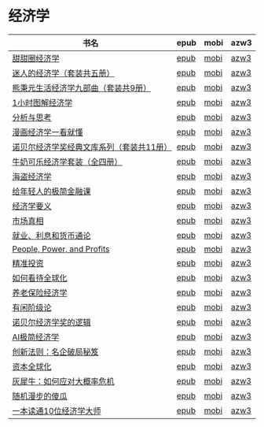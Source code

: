 # 经济学

| 书名 | epub | mobi | azw3 |
| --- | --- | --- | --- |
| [甜甜圈经济学](http://ct.dalanmei.com/f/31084289-771228598-db149b) | [epub](http://ct.dalanmei.com/f/31084289-771228598-db149b) | [mobi](http://ct.dalanmei.com/f/31084289-771240492-77436c) | [azw3](http://ct.dalanmei.com/f/31084289-771232493-3fba29) |
| [迷人的经济学（套装共五册）](http://ct.dalanmei.com/f/31084289-771229529-f20109) | [epub](http://ct.dalanmei.com/f/31084289-771229529-f20109) | [mobi](http://ct.dalanmei.com/f/31084289-771241118-cedc00) | [azw3](http://ct.dalanmei.com/f/31084289-771233205-e69e50) |
| [熊秉元生活经济学九部曲（套装共9册）](http://ct.dalanmei.com/f/31084289-570108965-9777fc) | [epub](http://ct.dalanmei.com/f/31084289-570108965-9777fc) | [mobi](http://ct.dalanmei.com/f/31084289-570259593-1dc36e) | [azw3](http://ct.dalanmei.com/f/31084289-571416675-ebfa15) |
| [1小时图解经济学](http://ct.dalanmei.com/f/31084289-571731847-3db0c0) | [epub](http://ct.dalanmei.com/f/31084289-571731847-3db0c0) | [mobi](http://ct.dalanmei.com/f/31084289-572058789-1d5d56) | [azw3](http://ct.dalanmei.com/f/31084289-572084762-043b3a) |
| [分析与思考](http://ct.dalanmei.com/f/31084289-571727204-ba3a2d) | [epub](http://ct.dalanmei.com/f/31084289-571727204-ba3a2d) | [mobi](http://ct.dalanmei.com/f/31084289-572093100-582a66) | [azw3](http://ct.dalanmei.com/f/31084289-572114184-9d3d63) |
| [漫画经济学一看就懂](http://ct.dalanmei.com/f/31084289-571727045-11e645) | [epub](http://ct.dalanmei.com/f/31084289-571727045-11e645) | [mobi](http://ct.dalanmei.com/f/31084289-572094050-90c13e) | [azw3](http://ct.dalanmei.com/f/31084289-572114602-c0b077) |
| [诺贝尔经济学奖经典文库系列（套装共11册）](http://ct.dalanmei.com/f/31084289-571724958-1eb278) | [epub](http://ct.dalanmei.com/f/31084289-571724958-1eb278) | [mobi](http://ct.dalanmei.com/f/31084289-572112104-632a0a) | [azw3](http://ct.dalanmei.com/f/31084289-572115897-07caa5) |
| [牛奶可乐经济学套装（全四册）](http://ct.dalanmei.com/f/31084289-571710453-41e77a) | [epub](http://ct.dalanmei.com/f/31084289-571710453-41e77a) | [mobi](http://ct.dalanmei.com/f/31084289-572114973-b202be) | [azw3](http://ct.dalanmei.com/f/31084289-572135298-d2b2c3) |
| [海盗经济学](http://ct.dalanmei.com/f/31084289-571648406-2b12b1) | [epub](http://ct.dalanmei.com/f/31084289-571648406-2b12b1) | [mobi](http://ct.dalanmei.com/f/31084289-572120237-6102fc) | [azw3](http://ct.dalanmei.com/f/31084289-572180516-271daa) |
| [给年轻人的极简金融课](http://ct.dalanmei.com/f/31084289-571625864-e74ce0) | [epub](http://ct.dalanmei.com/f/31084289-571625864-e74ce0) | [mobi](http://ct.dalanmei.com/f/31084289-572129576-16a52f) | [azw3](http://ct.dalanmei.com/f/31084289-572189756-4ff1d5) |
| [经济学要义](http://ct.dalanmei.com/f/31084289-571539653-7350e8) | [epub](http://ct.dalanmei.com/f/31084289-571539653-7350e8) | [mobi](http://ct.dalanmei.com/f/31084289-571807406-52edfb) | [azw3](http://ct.dalanmei.com/f/31084289-572196116-0be90d) |
| [市场真相](http://ct.dalanmei.com/f/31084289-571549117-14eb99) | [epub](http://ct.dalanmei.com/f/31084289-571549117-14eb99) | [mobi](http://ct.dalanmei.com/f/31084289-571822639-f5f60f) | [azw3](http://ct.dalanmei.com/f/31084289-572199627-27ca34) |
| [就业、利息和货币通论](http://ct.dalanmei.com/f/31084289-571560208-1f3133) | [epub](http://ct.dalanmei.com/f/31084289-571560208-1f3133) | [mobi](http://ct.dalanmei.com/f/31084289-571984859-61724c) | [azw3](http://ct.dalanmei.com/f/31084289-572211930-bc14fa) |
| [People, Power, and Profits](http://ct.dalanmei.com/f/31084289-571561709-346c30) | [epub](http://ct.dalanmei.com/f/31084289-571561709-346c30) | [mobi](http://ct.dalanmei.com/f/31084289-571989045-e567e8) | [azw3](http://ct.dalanmei.com/f/31084289-571910473-499560) |
| [精准投资](http://ct.dalanmei.com/f/31084289-571603337-835888) | [epub](http://ct.dalanmei.com/f/31084289-571603337-835888) | [mobi](http://ct.dalanmei.com/f/31084289-571737740-94e33b) | [azw3](http://ct.dalanmei.com/f/31084289-571916996-5fece8) |
| [如何看待全球化](http://ct.dalanmei.com/f/31084289-571496078-54b06f) | [epub](http://ct.dalanmei.com/f/31084289-571496078-54b06f) | [mobi](http://ct.dalanmei.com/f/31084289-571773902-f34eb0) | [azw3](http://ct.dalanmei.com/f/31084289-571918785-26ef80) |
| [养老保险经济学](http://ct.dalanmei.com/f/31084289-571500929-4ca81e) | [epub](http://ct.dalanmei.com/f/31084289-571500929-4ca81e) | [mobi](http://ct.dalanmei.com/f/31084289-571775259-b4f74f) | [azw3](http://ct.dalanmei.com/f/31084289-571920177-92957b) |
| [有闲阶级论](http://ct.dalanmei.com/f/31084289-571517443-391aa0) | [epub](http://ct.dalanmei.com/f/31084289-571517443-391aa0) | [mobi](http://ct.dalanmei.com/f/31084289-571778135-ef7d29) | [azw3](http://ct.dalanmei.com/f/31084289-571923330-94e6bc) |
| [诺贝尔经济学奖的逻辑](http://ct.dalanmei.com/f/31084289-571517822-0a6507) | [epub](http://ct.dalanmei.com/f/31084289-571517822-0a6507) | [mobi](http://ct.dalanmei.com/f/31084289-571778494-b5b8c5) | [azw3](http://ct.dalanmei.com/f/31084289-571923635-d62957) |
| [AI极简经济学](http://ct.dalanmei.com/f/31084289-571533223-849fc9) | [epub](http://ct.dalanmei.com/f/31084289-571533223-849fc9) | [mobi](http://ct.dalanmei.com/f/31084289-571802964-c6edb1) | [azw3](http://ct.dalanmei.com/f/31084289-571989871-d74d8a) |
| [创新法则：名企破局秘笈](http://ct.dalanmei.com/f/31084289-571550940-ac259d) | [epub](http://ct.dalanmei.com/f/31084289-571550940-ac259d) | [mobi](http://ct.dalanmei.com/f/31084289-571855979-511576) | [azw3](http://ct.dalanmei.com/f/31084289-572067591-e7c1d2) |
| [资本全球化](http://ct.dalanmei.com/f/31084289-571552245-fbb219) | [epub](http://ct.dalanmei.com/f/31084289-571552245-fbb219) | [mobi](http://ct.dalanmei.com/f/31084289-571880719-04b0fd) | [azw3](http://ct.dalanmei.com/f/31084289-572069353-6708ef) |
| [灰犀牛：如何应对大概率危机](http://ct.dalanmei.com/f/31084289-571424546-43a6aa) | [epub](http://ct.dalanmei.com/f/31084289-571424546-43a6aa) | [mobi](http://ct.dalanmei.com/f/31084289-571782886-106d84) | [azw3](http://ct.dalanmei.com/f/31084289-571883949-844a3e) |
| [随机漫步的傻瓜](None) | [epub](None) | [mobi](None) | [azw3](None) |
| [一本读通10位经济学大师](http://ct.dalanmei.com/f/31084289-582938212-459809) | [epub](http://ct.dalanmei.com/f/31084289-582938212-459809) | [mobi](http://ct.dalanmei.com/f/31084289-582968985-269c43) | [azw3](http://ct.dalanmei.com/f/31084289-582939000-25f708) |

